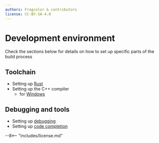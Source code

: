 ```yaml
---
authors: Fragcolor & contributors
license: CC-BY-SA-4.0
---
```


# Development environment

Check the sections below for details on how to set up specific parts of the build process

## Toolchain

- Setting up [Rust](../rust.md)
- Setting up the C++ compiler
  - for [Windows](../cpp-windows.md)


## Debugging and tools

- Setting up [debugging](../debugging.md)
- Setting up [code completion](../code-comp.md)

--8<-- "includes/license.md"
